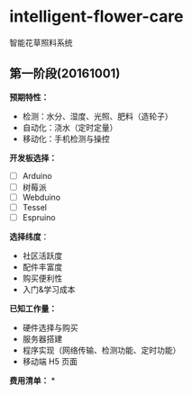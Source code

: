 # intelligent-flower-care
智能花草照料系统


## 第一阶段(20161001)

**预期特性：**

* 检测：水分、湿度、光照、肥料（造轮子）
* 自动化：浇水（定时定量）
* 移动化：手机检测与操控

**开发板选择：**
* [ ] Arduino
* [ ] 树莓派
* [ ] Webduino
* [ ] Tessel
* [ ] Espruino

**选择纬度**：
* 社区活跃度
* 配件丰富度
* 购买便利性
* 入门&学习成本

**已知工作量：**
* 硬件选择与购买
* 服务器搭建
* 程序实现（网络传输、检测功能、定时功能）
* 移动端 H5 页面

**费用清单：**
* 
